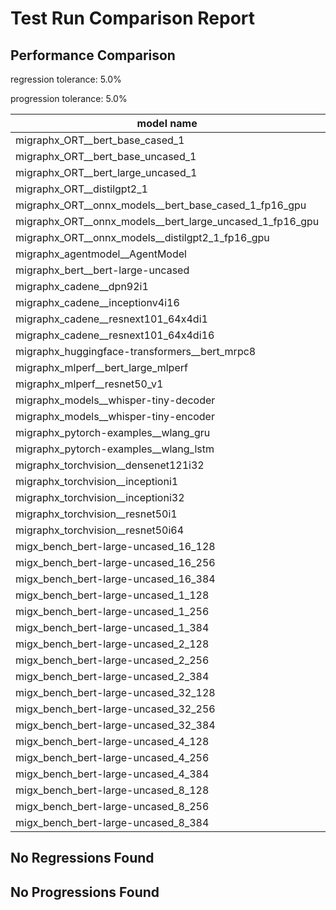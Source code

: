 # Test Run Comparison Report

## Performance Comparison

regression tolerance: 5.0%

progression tolerance: 5.0%

|model name|exit_status|analysis|old_time_ms|new_time_ms|change_ms|percent_change|
|---|---|---|---|---|---|---|
|migraphx_ORT__bert_base_cased_1|PASS|regression|95.9509|102.0499|6.099|6.36%|
|migraphx_ORT__bert_base_uncased_1|PASS|regression|84.7375|97.2563|12.5188|14.77%|
|migraphx_ORT__bert_large_uncased_1|PASS|progression|480.2512|254.4634|-225.7878|-47.01%|
|migraphx_ORT__distilgpt2_1|PASS|within tol|34.8739|34.9234|0.0496|0.14%|
|migraphx_ORT__onnx_models__bert_base_cased_1_fp16_gpu|Numerics|progression|97.708|86.204|-11.504|-11.77%|
|migraphx_ORT__onnx_models__bert_large_uncased_1_fp16_gpu|Numerics|regression|264.554|278.5817|14.0277|5.3%|
|migraphx_ORT__onnx_models__distilgpt2_1_fp16_gpu|Numerics|within tol|41.2126|43.1043|1.8917|4.59%|
|migraphx_agentmodel__AgentModel|Numerics|progression|1.4307|1.0566|-0.3741|-26.15%|
|migraphx_bert__bert-large-uncased|PASS|progression|387.6981|368.1973|-19.5008|-5.03%|
|migraphx_cadene__dpn92i1|PASS|progression|174.3488|164.5718|-9.777|-5.61%|
|migraphx_cadene__inceptionv4i16|PASS|within tol|5342.9026|5546.953|204.0504|3.82%|
|migraphx_cadene__resnext101_64x4di1|PASS|progression|350.5626|316.1282|-34.4344|-9.82%|
|migraphx_cadene__resnext101_64x4di16|PASS|progression|5545.5274|4968.3|-577.2274|-10.41%|
|migraphx_huggingface-transformers__bert_mrpc8|PASS|within tol|417.4029|402.4076|-14.9953|-3.59%|
|migraphx_mlperf__bert_large_mlperf|Numerics|progression|2138.1773|433.995|-1704.1823|-79.7%|
|migraphx_mlperf__resnet50_v1|PASS|regression|94.2939|100.7491|6.4552|6.85%|
|migraphx_models__whisper-tiny-decoder|PASS|regression|34.2231|38.7436|4.5205|13.21%|
|migraphx_models__whisper-tiny-encoder|Numerics|regression|179.5193|196.6128|17.0935|9.52%|
|migraphx_pytorch-examples__wlang_gru|PASS|regression|83.9164|92.2103|8.2939|9.88%|
|migraphx_pytorch-examples__wlang_lstm|PASS|progression|50.3989|43.2795|-7.1194|-14.13%|
|migraphx_torchvision__densenet121i32|PASS|within tol|1525.8817|1507.279|-18.6027|-1.22%|
|migraphx_torchvision__inceptioni1|PASS|regression|198.109|219.8628|21.7537|10.98%|
|migraphx_torchvision__inceptioni32|PASS|within tol|5801.6275|5723.2646|-78.3629|-1.35%|
|migraphx_torchvision__resnet50i1|PASS|regression|88.4243|95.5359|7.1115|8.04%|
|migraphx_torchvision__resnet50i64|PASS|within tol|5437.7351|5416.842|-20.8931|-0.38%|
|migx_bench_bert-large-uncased_16_128|PASS|progression|1599.8737|1481.7862|-118.0875|-7.38%|
|migx_bench_bert-large-uncased_16_256|PASS|within tol|3017.4295|3080.0038|62.5743|2.07%|
|migx_bench_bert-large-uncased_16_384|Numerics|within tol|4767.3489|4799.1969|31.8481|0.67%|
|migx_bench_bert-large-uncased_1_128|PASS|within tol|148.5419|152.384|3.8421|2.59%|
|migx_bench_bert-large-uncased_1_256|PASS|regression|255.0138|269.5962|14.5824|5.72%|
|migx_bench_bert-large-uncased_1_384|PASS|within tol|359.9582|359.8169|-0.1413|-0.04%|
|migx_bench_bert-large-uncased_2_128|PASS|within tol|236.4268|239.2491|2.8222|1.19%|
|migx_bench_bert-large-uncased_2_256|PASS|within tol|425.242|428.7239|3.482|0.82%|
|migx_bench_bert-large-uncased_2_384|PASS|progression|700.7735|663.5285|-37.2449|-5.31%|
|migx_bench_bert-large-uncased_32_128|PASS|within tol|2771.6785|2806.4176|34.7391|1.25%|
|migx_bench_bert-large-uncased_32_256|PASS|within tol|5757.1047|5955.039|197.9343|3.44%|
|migx_bench_bert-large-uncased_32_384|Numerics|within tol|9245.2541|9180.8185|-64.4356|-0.7%|
|migx_bench_bert-large-uncased_4_128|PASS|within tol|414.4782|406.0785|-8.3997|-2.03%|
|migx_bench_bert-large-uncased_4_256|PASS|within tol|793.0345|811.0931|18.0586|2.28%|
|migx_bench_bert-large-uncased_4_384|PASS|within tol|1238.7994|1250.0325|11.2331|0.91%|
|migx_bench_bert-large-uncased_8_128|PASS|within tol|764.481|746.2524|-18.2285|-2.38%|
|migx_bench_bert-large-uncased_8_256|PASS|within tol|1590.3627|1511.3481|-79.0145|-4.97%|
|migx_bench_bert-large-uncased_8_384|PASS|regression|2494.1193|3034.1497|540.0303|21.65%|

## No Regressions Found

## No Progressions Found

